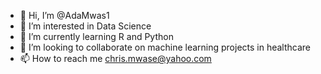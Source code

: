 - 👋 Hi, I’m @AdaMwas1
- 👀 I’m interested in Data Science
- 🌱 I’m currently learning R and Python 
- 💞️ I’m looking to collaborate on machine learning projects in healthcare 
- 📫 How to reach me chris.mwase@yahoo.com 

<!---
AdaMwas1/AdaMwas1 is a ✨ special ✨ repository because its `README.md` (this file) appears on your GitHub profile.
You can click the Preview link to take a look at your changes.
--->
